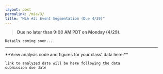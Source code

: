 ```yaml
---
layout: post
permalink: /mia/3/
title: "MiA #3: Event Segmentation (Due 4/29)"
---
```


> **Due no later than 9:00 AM PDT on Monday (4/29).**

<code>Details coming soon...</code>

<hr />**View analysis code and figures for your class' data here:** 

<code>link to analyzed data will be here following the data submission due date</code>